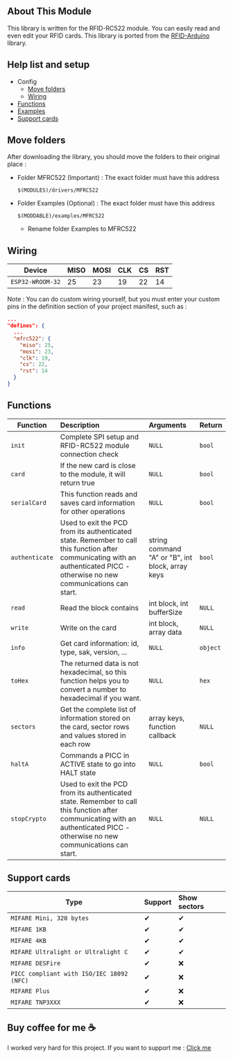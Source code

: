 ## About This Module

This library is written for the RFID-RC522 module. You can easily read and even edit your RFID cards. This library is ported from the [RFID-Arduino](https://github.com/miguelbalboa/rfid) library.

## Help list and setup
  * Config
      * [Move folders](#move-folders)
      * [Wiring](#wiring)
  * [Functions](#functions)
  * [Examples](https://github.com/salarizadi/moddable-sdk/tree/main/Modules/MFRC522/Examples)
  * [Support cards](#support-cards)


## Move folders
<a id="move-folders"></a>

After downloading the library, you should move the folders to their original place :
  
  * Folder MFRC522 (Important) : The exact folder must have this address
      
      ```$(MODULES)/drivers/MFRC522```
      
  * Folder Examples (Optional) : The exact folder must have this address
      
      ```$(MODDABLE)/examples/MFRC522```
      * Rename folder Examples to MFRC522
     

## Wiring
<a id="wiring"></a>

| Device | MISO | MOSI | CLK | CS | RST |
| --- | :-- | :-- | :-- | :-- | :-- |
| `ESP32-WROOM-32` | 25 | 23 | 19 | 22 | 14

Note : You can do custom wiring yourself, but you must enter your custom pins in the definition section of your project manifest, such as :
```json
...
"defines": {
  ...
  "mfrc522": {
    "miso": 25,
    "mosi": 23,
    "clk": 19,
    "cs": 22,
    "rst": 14
  }
}
```
  
  
## Functions
<a id="functions"></a>

  | Function | Description | Arguments | Return
  | --- | :-- | :-- | :-- |
  | `init` | Complete SPI setup and RFID-RC522 module connection check | `NULL` | `bool`
  | `card` | If the new card is close to the module, it will return true | `NULL` | `bool`
  | `serialCard` | This function reads and saves card information for other operations | `NULL` | `bool`
  | `authenticate` | Used to exit the PCD from its authenticated state. Remember to call this function after communicating with an authenticated PICC - otherwise no new communications can start. | string command "A" or "B", int block, array keys | `bool`
  | `read` | Read the block contains | int block, int bufferSize | `NULL` | `ArrayBuffer`
  | `write`| Write on the card | int block, array data | `NULL` | `bool`
  | `info` | Get card information: id, type, sak, version, ... | `NULL` | `object`
  | `toHex` | The returned data is not hexadecimal, so this function helps you to convert a number to hexadecimal if you want. | `NULL` | `hex`
  | `sectors` | Get the complete list of information stored on the card, sector rows and values stored in each row | array keys, function callback | `NULL`
  | `haltA` | Commands a PICC in ACTIVE state to go into HALT state | `NULL` | `bool`
  | `stopCrypto` | Used to exit the PCD from its authenticated state. Remember to call this function after communicating with an authenticated PICC - otherwise no new communications can start. | `NULL` | `NULL`
  
## Support cards
<a id="functions"></a>

| Type | Support | Show sectors
| --- | :-- | :-- |
| `MIFARE Mini, 320 bytes` | ✔ | ✔ |
| `MIFARE 1KB` | ✔ | ✔ |
| `MIFARE 4KB` | ✔ | ✔ |
| `MIFARE Ultralight or Ultralight C` | ✔ | ✔ |
| `MIFARE DESFire` | ✔ | ❌
| `PICC compliant with ISO/IEC 18092 (NFC)` | ✔ | ❌
| `MIFARE Plus` | ✔ | ❌
| `MIFARE TNP3XXX` | ✔ | ❌


## Buy coffee for me ☕
  I worked very hard for this project. If you want to support me : [Click me](https://github.com/salarizadi/moddable-sdk/blob/main/README.md#buy-coffee-for-me-)  
